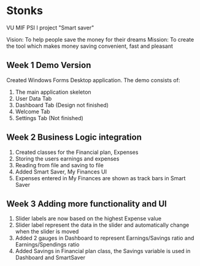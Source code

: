 # Stonks
VU MIF PSI I project "Smart saver"

Vision: To help people save the money for their dreams
Mission: To create the tool which makes money saving convenient, fast and pleasant

## Week 1 Demo Version
Created Windows Forms Desktop application. The demo consists of:
  1. The main application skeleton
  2. User Data Tab
  3. Dashboard Tab (Design not finished)
  4. Welcome Tab
  5. Settings Tab (Not finished)
## Week 2 Business Logic integration
  1. Created classes for the Financial plan, Expenses
  2. Storing the users earnings and expenses
  3. Reading from file and saving to file
  4. Added Smart Saver, My Finances UI
  5. Expenses entered in My Finances are shown as track bars in Smart Saver
## Week 3 Adding more functionality and UI
  1. Slider labels are now based on the highest Expense value
  2. Slider label represent the data in the slider and automatically change when the slider is moved
  3. Added 2 gauges in Dashboard to represent Earnings/Savings ratio and Earnings/Spendings ratio
  4. Added Savings in Financial plan class, the Savings variable is used in Dashboard and SmartSaver

